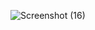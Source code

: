 
![Screenshot (16)](https://github.com/Chetan0914/Results-summary-component/assets/123154331/e00ceaf8-a1cf-4f89-aa90-5624bd037e4a)

